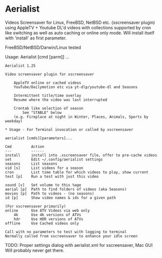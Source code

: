 # Aerialist
Videos Screensaver for Linux, FreeBSD, NetBSD etc. (xscreensaver plugin) using AppleTV + Youtube DL'd videos with collections supported by cron like switching as well as auto caching or online only mode. Will install itself with 'install' as first parameter.

FreeBSD/NetBSD/Darwin/Linux tested

Usage: Aerialist [cmd [parm]] ...

	Aerialist 1.25

	Video screensaver plugin for xscreensaver

		AppleTV online or cached videos
		YouTube/Dailymotion etc via yt-dlp/youtube-dl and Seasons

		Intermittent title/time overlay
		Resume where the video was last interrupted

		Crontab like selection of season
			See "STABLE" below
		(e.g. Fireplace at night in Winter, Places, Animals, Sports by weekday)

	* Usage - For Terminal invocation or called by xscreensaver

	aerialist [cmds][parameters]...
	
	Cmd			Action
	---			------
	install		install into .xscreensaver file, offer to pre-cache videos
	set			Edit ~/.config/aerialist settings
	seasons		List seasons
	vid [s]		List videos for a season
	cron		List time table for which videos to play, show current
	test [p]	Run a test with just this video

	sound [v]	Set volume to this %age
	aerial [p]	Path to find folders of videos (aka Seasons)
	movies [p]	Path to videos - (no seasons)
	id [p]		Show video names & ids for a given path

	(For xscreensaver primarily)
	online		Use ATV Videos via web only
		4k		Use 4k versions of ATVs
		hdr		Use HDR versions of ATVs
	offline		Use Cached videos only

	Call with no parameters to test with logging to terminal
	Normally called from xscreensaver to enhance your idle screen

TODO: Proper settings dialog with aerialist.xml for xscreensaver, Mac GUI
Will probably never get there.